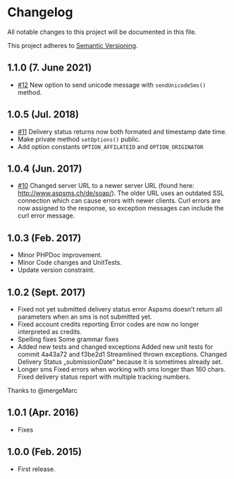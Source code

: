 # Changelog

All notable changes to this project will be documented in this file.

This project adheres to [Semantic Versioning](http://semver.org/).

1.1.0 (7. June 2021)
------------------

+ [#12](https://github.com/nadar/aspsms/pull/12) New option to send unicode message with `sendUnicodeSms()` method.

1.0.5 (Jul. 2018)
------------------

+ [#11](https://github.com/nadar/aspsms/issues/11) Delivery status returns now both formated and timestamp date time.
+ Make private method `setOptions()` public.
+ Add option constants `OPTION_AFFILATEID` and `OPTION_ORIGINATOR`

1.0.4 (Jun. 2017)
------------------

+ [#10](https://github.com/nadar/aspsms/pull/10) Changed server URL to a newer server URL (found here: http://www.aspsms.ch/de/soap/). The older URL uses an outdated SSL connection which can cause errors with newer clients.
Curl errors are now assigned to the response, so exception messages can include the curl error message.

1.0.3 (Feb. 2017)
--------------------

+ Minor PHPDoc improvement.
+ Minor Code changes and UnitTests.
+ Update version constraint.

1.0.2 (Sept. 2017)
-------------------

+ Fixed not yet submitted delivery status error Aspsms doesn’t return all parameters when an sms is not submitted yet.
+ Fixed account credits reporting Error codes are now no longer interpreted as credits.
+ Spelling fixes  Some grammar fixes
+ Added new tests and changed exceptions Added new unit tests for commit 4a43a72 and f3be2d1  Streamlined thrown exceptions. Changed Delivery Status „submissionDate“ because it is sometimes already set.
+ Longer sms Fixed errors when working with sms longer than 160 chars. Fixed delivery status report with multiple tracking numbers.

Thanks to @mergeMarc

1.0.1 (Apr. 2016)
--------------------

+ Fixes

1.0.0 (Feb. 2015)
--------------------

+ First release.

